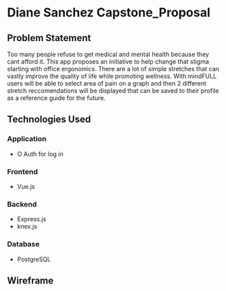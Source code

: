 # Diane Sanchez Capstone_Proposal

## Problem Statement

Too many people refuse to get medical and mental health because they cant afford it. This app proposes an initiative 
to help change that stigma starting with office ergonomics. There are a lot of simple stretches that can vastly improve the quality of life while promoting wellness. With mindFULL users will be able to select area of pain on a graph and then 2 different stretch reccomendations will be displayed that can be saved to their profile as a reference guide for the future.
## Technologies Used

### Application

- O Auth for log in

### Frontend
- Vue.js

### Backend
- Express.js
- knex.js

### Database
- PostgreSQL


## Wireframe
